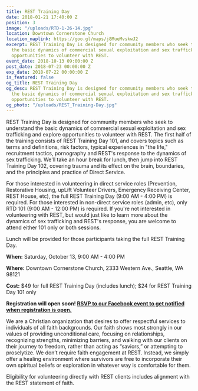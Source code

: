 ```yaml
---
title: REST Training Day
date: 2018-01-21 17:40:00 Z
position: 3
image: "/uploads/RTD-1-26-14.jpg"
location: Downtown Cornerstone Church
location_maplink: https://goo.gl/maps/j8MueMvskwJ2
excerpt: REST Training Day is designed for community members who seek to understand
  the basic dynamics of commercial sexual exploitation and sex trafficking and explore
  opportunities to volunteer with REST.
event_date: 2018-10-13 09:00:00 Z
post_date: 2018-07-23 00:00:00 Z
exp_date: 2018-07-22 00:00:00 Z
is_featured: false
og_title: REST Training Day
og_desc: REST Training Day is designed for community members who seek to understand
  the basic dynamics of commercial sexual exploitation and sex trafficking and explore
  opportunities to volunteer with REST.
og_photo: "/uploads/REST_Training-Day.jpg"
---
```


REST Training Day is designed for community members who seek to understand the basic dynamics of commercial sexual exploitation and sex trafficking and explore opportunities to volunteer with REST. The first half of the training consists of REST Training Day 101, and covers topics such as terms and definitions, risk factors, typical experiences in "the life," recruitment tactics, pornography and REST's response to the dynamics of sex trafficking. We'll take an hour break for lunch, then jump into REST Training Day 102, covering trauma and its effect on the brain, boundaries, and the principles and practice of Direct Service.

For those interested in volunteering in direct service roles (Prevention, Restorative Housing, upLift Volunteer Drivers, Emergency Receiving Center, REST House, etc), the full REST Training Day (9:00 AM - 4:00 PM) is required. For those interested in non-direct service roles (admin, etc), only RTD 101 (9:00 AM - 12:00 PM) is required. If you're not interested in volunteering with REST, but would just like to learn more about the dynamics of sex trafficking and REST's response, you are welcome to attend either 101 only or both sessions.

Lunch will be provided for those participants taking the full REST Training Day. 

**When:** Saturday, October 13, 9:00 AM - 4:00 PM 

**Where:** Downtown Cornerstone Church, 2333 Western Ave., Seattle, WA 98121

**Cost:** $49 for full REST Training Day (includes lunch); $24 for REST Training Day 101 only

**Registration will open soon! [RSVP to our Facebook event to get notified when registration is open.](https://www.facebook.com/events/793642484170959/)**

We are a Christian organization that desires to offer respectful services to individuals of all faith backgrounds. Our faith shows most strongly in our values of providing unconditional care, focusing on relationships, recognizing strengths, minimizing barriers, and walking with our clients on their journey to freedom, rather than acting as “saviors,” or attempting to proselytize. We don’t require faith engagement at REST. Instead, we simply offer a healing environment where survivors are free to incorporate their own spiritual beliefs or exploration in whatever way is comfortable for them.

Eligibility for volunteering directly with REST clients includes alignment with the REST statement of faith. 